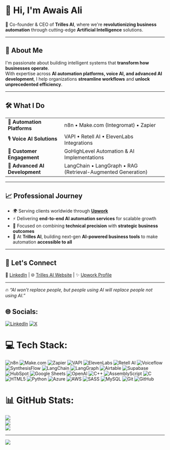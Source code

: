 # 👋 Hi, I'm **Awais Ali**

🚀 Co-founder & CEO of **Trilles AI**, where we're **revolutionizing business automation** through cutting-edge **Artificial Intelligence** solutions.

---

## 🌟 About Me
I'm passionate about building intelligent systems that **transform how businesses operate**.  
With expertise across **AI automation platforms, voice AI, and advanced AI development**, I help organizations **streamline workflows** and **unlock unprecedented efficiency**.  

---

## 🛠️ What I Do

<table>
  <tr>
    <td>🤖 <b>Automation Platforms</b></td>
    <td>n8n • Make.com (Integromat) • Zapier</td>
  </tr>
  <tr>
    <td>🎙️ <b>Voice AI Solutions</b></td>
    <td>VAPI • Retell AI • ElevenLabs Integrations</td>
  </tr>
  <tr>
    <td>💬 <b>Customer Engagement</b></td>
    <td>GoHighLevel Automation & AI Implementations</td>
  </tr>
  <tr>
    <td>🧠 <b>Advanced AI Development</b></td>
    <td>LangChain • LangGraph • RAG (Retrieval-Augmented Generation)</td>
  </tr>
</table>

---

## 📈 Professional Journey

- 🌍 Serving clients worldwide through **[Upwork](https://www.upwork.com/)**  
- ⚡ Delivering **end-to-end AI automation services** for scalable growth  
- 🎯 Focused on combining **technical precision** with **strategic business outcomes**  
- 🏢 At **Trilles AI**, building next-gen **AI-powered business tools** to make automation **accessible to all**  

---

## 🤝 Let's Connect
💼 [LinkedIn](https://www.linkedin.com/in/awais-ali-93115237b) | 🌐 [Trilles AI Website](https://trilles.ai) | ✨ [Upwork Profile](https://www.upwork.com/)

---

🔥 *“AI won’t replace people, but people using AI will replace people not using AI.”*  


## 🌐 Socials:
[![LinkedIn](https://img.shields.io/badge/LinkedIn-%230077B5.svg?logo=linkedin&logoColor=white)](https://linkedin.com/in/https://www.linkedin.com/in/awais-ali-93115237b) [![X](https://img.shields.io/badge/X-black.svg?logo=X&logoColor=white)](https://x.com/https://x.com/AwaisAli181673?t=bskYe_eWa_wk60Qvei4qzg&s=09) 

# 💻 Tech Stack:
![n8n](https://img.shields.io/badge/n8n-%23E31C5F.svg?style=for-the-badge&logo=n8n&logoColor=white) 
![Make.com](https://img.shields.io/badge/Make.com-%230078D7.svg?style=for-the-badge&logo=make&logoColor=white) 
![Zapier](https://img.shields.io/badge/Zapier-%23FF4A00.svg?style=for-the-badge&logo=zapier&logoColor=white) 
![VAPI](https://img.shields.io/badge/VAPI-%23000000.svg?style=for-the-badge&logo=voipdotms&logoColor=white) 
![ElevenLabs](https://img.shields.io/badge/ElevenLabs-%23FF6F00.svg?style=for-the-badge&logo=elevenlabs&logoColor=white) 
![Retell AI](https://img.shields.io/badge/Retell%20AI-%2300BFFF.svg?style=for-the-badge&logo=ai&logoColor=white) 
![Voiceflow](https://img.shields.io/badge/Voiceflow-%23007ACC.svg?style=for-the-badge&logo=voiceflow&logoColor=white) 
![SynthesisFlow](https://img.shields.io/badge/SynthesisFlow-%23A020F0.svg?style=for-the-badge&logo=ai&logoColor=white) 
![LangChain](https://img.shields.io/badge/LangChain-%2300A67E.svg?style=for-the-badge&logo=chainlink&logoColor=white) 
![LangGraph](https://img.shields.io/badge/LangGraph-%23121011.svg?style=for-the-badge&logo=graph&logoColor=white) 
![Airtable](https://img.shields.io/badge/Airtable-%23FFB300.svg?style=for-the-badge&logo=airtable&logoColor=white) 
![Supabase](https://img.shields.io/badge/Supabase-%233FCF8E.svg?style=for-the-badge&logo=supabase&logoColor=white) 
![HubSpot](https://img.shields.io/badge/HubSpot-%23FF7A59.svg?style=for-the-badge&logo=hubspot&logoColor=white) 
![Google Sheets](https://img.shields.io/badge/Google%20Sheets-%2334A853.svg?style=for-the-badge&logo=google-sheets&logoColor=white) 
![OpenAI](https://img.shields.io/badge/OpenAI-%23412991.svg?style=for-the-badge&logo=openai&logoColor=white)
![C++](https://img.shields.io/badge/c++-%2300599C.svg?style=for-the-badge&logo=c%2B%2B&logoColor=white) 
![AssemblyScript](https://img.shields.io/badge/assembly%20script-%23000000.svg?style=for-the-badge&logo=assemblyscript&logoColor=white) 
![C](https://img.shields.io/badge/c-%2300599C.svg?style=for-the-badge&logo=c&logoColor=white) 
![HTML5](https://img.shields.io/badge/html5-%23E34F26.svg?style=for-the-badge&logo=html5&logoColor=white) 
![Python](https://img.shields.io/badge/python-3670A0?style=for-the-badge&logo=python&logoColor=ffdd54) 
![Azure](https://img.shields.io/badge/azure-%230072C6.svg?style=for-the-badge&logo=microsoftazure&logoColor=white) 
![AWS](https://img.shields.io/badge/AWS-%23FF9900.svg?style=for-the-badge&logo=amazon-aws&logoColor=white) 
![SASS](https://img.shields.io/badge/SASS-hotpink.svg?style=for-the-badge&logo=SASS&logoColor=white) 
![MySQL](https://img.shields.io/badge/mysql-4479A1.svg?style=for-the-badge&logo=mysql&logoColor=white) 
![Git](https://img.shields.io/badge/git-%23F05033.svg?style=for-the-badge&logo=git&logoColor=white) 
![GitHub](https://img.shields.io/badge/github-%23121011.svg?style=for-the-badge&logo=github&logoColor=white) 

# 📊 GitHub Stats:
![](https://github-readme-stats.vercel.app/api?username=Awaisali36&theme=default&hide_border=false&include_all_commits=true&count_private=true)<br/>
![](https://nirzak-streak-stats.vercel.app/?user=Awaisali36&theme=default&hide_border=false)<br/>
![](https://github-readme-stats.vercel.app/api/top-langs/?username=Awaisali36&theme=default&hide_border=false&include_all_commits=true&count_private=true&layout=compact)

---
[![](https://visitcount.itsvg.in/api?id=Awaisali36&icon=0&color=0)](https://visitcount.itsvg.in)

<!-- Proudly created with GPRM ( https://gprm.itsvg.in ) -->
